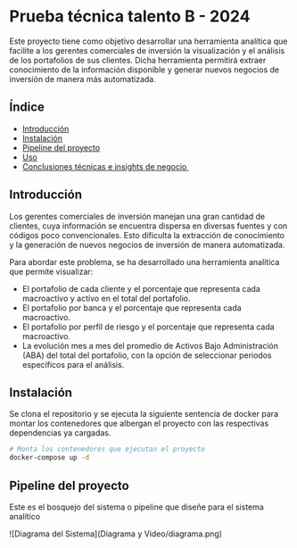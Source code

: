 # Prueba técnica talento B - 2024 

Este proyecto tiene como objetivo desarrollar una herramienta analítica que facilite a los gerentes comerciales de inversión la visualización y el análisis de los portafolios de sus clientes. Dicha herramienta permitirá extraer conocimiento de la información disponible y generar nuevos negocios de inversión de manera más automatizada.

## Índice

- [Introducción](#introducción)
- [Instalación](#instalación)
- [Pipeline del proyecto](#características)
- [Uso](#uso)
- [Conclusiones técnicas e insights de negocio  ](#tecnologías)

## Introducción

Los gerentes comerciales de inversión manejan una gran cantidad de clientes, cuya información se encuentra dispersa en diversas fuentes y con códigos poco convencionales. Esto dificulta la extracción de conocimiento y la generación de nuevos negocios de inversión de manera automatizada. 

Para abordar este problema, se ha desarrollado una herramienta analítica que permite visualizar:

- El portafolio de cada cliente y el porcentaje que representa cada macroactivo y activo en el total del portafolio.
- El portafolio por banca y el porcentaje que representa cada macroactivo.
- El portafolio por perfil de riesgo y el porcentaje que representa cada macroactivo.
- La evolución mes a mes del promedio de Activos Bajo Administración (ABA) del total del portafolio, con la opción de seleccionar periodos específicos para el análisis.

## Instalación

Se clona el repositorio y se ejecuta la siguiente sentencia de docker para montar los contenedores que albergan el proyecto con las respectivas dependencias ya cargadas.

```bash
# Monta los contenedores que ejecutan el proyecto
docker-compose up -d
```
## Pipeline del proyecto

Este es el bosquejo del sistema o pipeline que diseñe para el sistema analítico

![Diagrama del Sistema](Diagrama y Video/diagrama.png)

